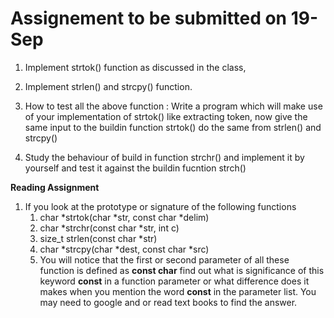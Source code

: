 # Assignement to be submitted on 19-Sep
1. Implement strtok() function as discussed in the class, 

1. Implement strlen() and strcpy() function.

1. How to test all the above function :  Write a program which will make use of your implementation of strtok() like extracting token, now give the same input to the buildin function strtok() do the same from strlen() and strcpy()

1. Study the behaviour of build in function strchr()  and implement it by yourself and test it against the buildin fucntion strch()

**Reading Assignment**
 1. If you look at the prototype or signature of the following functions 
    1. char *strtok(char *str, const char *delim)
    1. char *strchr(const char *str, int c)
    1. size_t strlen(const char *str)
    1. char *strcpy(char *dest, const char *src)
    1. You will notice that the first or second  parameter of all these function is defined as **const char** find out what is significance of this keyword **const** in a function parameter or what difference does it makes when you mention the word **const** in the parameter list. You may need to google and or read text books to find the answer.
 
